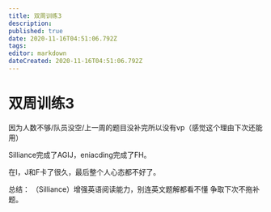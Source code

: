 ```yaml
---
title: 双周训练3
description: 
published: true
date: 2020-11-16T04:51:06.792Z
tags: 
editor: markdown
dateCreated: 2020-11-16T04:51:06.792Z
---
```


# 双周训练3
因为人数不够/队员没空/上一周的题目没补完所以没有vp（感觉这个理由下次还能用）

Silliance完成了AGIJ，eniacding完成了FH。

在I，J和F卡了很久，最后整个人心态都不好了。

总结：
（Silliance）增强英语阅读能力，别连英文题解都看不懂
争取下次不拖补题。